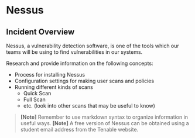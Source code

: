 # Nessus

## Incident Overview

Nessus, a vulnerability detection software, is one of the tools which our teams will be using to find vulnerabilities in our systems.  

Research and provide information on the following concepts:

- Process for installing Nessus 
- Configuration settings for making user scans and policies
- Running different kinds of scans
    - Quick Scan
    - Full Scan
    - etc. (look into other scans that may be useful to know)

>**[Note]** Remember to use markdown syntax to organize information in useful ways.
>**[Note]** A free version of Nessus can be obtained using a student email address from the Tenable website.
